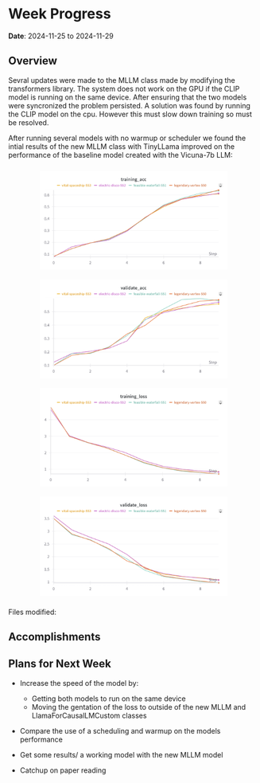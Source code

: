 # Week Progress

**Date**: 2024-11-25 to 2024-11-29

## Overview
Sevral updates were made to the MLLM class made by modifying the transformers library. The system does not work on the GPU if the CLIP model is running on the same device. After ensuring that the two models were syncronized the problem persisted. A solution was found by running the CLIP model on the cpu. However this must slow down training so must be resolved.

After running several models with no warmup or scheduler we found the intial results of the new MLLM class with TinyLLama improved on the performance of the baseline model created with the Vicuna-7b LLM:

<div style="display: flex; justify-content: space-around; align-items: center; flex-wrap: wrap;">
  <img src="Images/W&B%20Chart%2029_11_2024,%2011_42_03.png" alt="Image 1" style="max-width: 75%; height: auto; margin: 10px;">
  <img src="Images/W&B%20Chart%2029_11_2024,%2011_42_08.png" alt="Image 2" style="max-width: 75%; height: auto; margin: 10px;">
</div>


<div style="display: flex; justify-content: space-around; align-items: center; flex-wrap: wrap;">
  <img src="Images/W&B%20Chart%2029_11_2024,%2011_41_44.png" alt="Image 1" style="max-width: 75%; height: auto; margin: 10px;">
  <img src="Images/W&B%20Chart%2029_11_2024,%2011_41_58.png" alt="Image 2" style="max-width: 75%; height: auto; margin: 10px;">
</div>




Files modified:


## Accomplishments

## Plans for Next Week

- Increase the speed of the model by:
    - Getting both models to run on the same device
    - Moving the gentation of the loss to outside of the new MLLM and LlamaForCausalLMCustom classes
- Compare the use of a scheduling and warmup on the models performance 

- Get some results/ a working model with the new MLLM model

- Catchup on paper reading